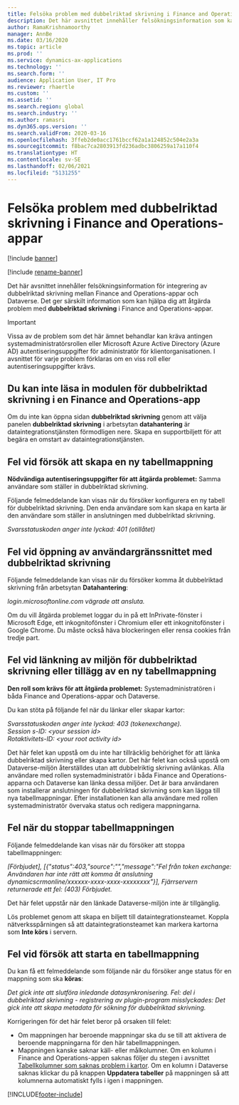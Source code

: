 ```yaml
---
title: Felsöka problem med dubbelriktad skrivning i Finance and Operations-appar
description: Det här avsnittet innehåller felsökningsinformation som kan hjälpa dig att åtgärda problem med dubbelriktad skrivning i Finance and Operations-appar.
author: RamaKrishnamoorthy
manager: AnnBe
ms.date: 03/16/2020
ms.topic: article
ms.prod: ''
ms.service: dynamics-ax-applications
ms.technology: ''
ms.search.form: ''
audience: Application User, IT Pro
ms.reviewer: rhaertle
ms.custom: ''
ms.assetid: ''
ms.search.region: global
ms.search.industry: ''
ms.author: ramasri
ms.dyn365.ops.version: ''
ms.search.validFrom: 2020-03-16
ms.openlocfilehash: 3ffeb2de0acc1761bccf62a1a124852c504e2a3a
ms.sourcegitcommit: f8bac7ca2803913fd236adbc3806259a17a110f4
ms.translationtype: HT
ms.contentlocale: sv-SE
ms.lasthandoff: 02/06/2021
ms.locfileid: "5131255"
---
```

# <a name="troubleshoot-dual-write-issues-in-finance-and-operations-apps"></a>Felsöka problem med dubbelriktad skrivning i Finance and Operations-appar

[!include [banner](../../includes/banner.md)]

[!include [rename-banner](~/includes/cc-data-platform-banner.md)]

Det här avsnittet innehåller felsökningsinformation för integrering av dubbelriktad skrivning mellan Finance and Operations-appar och Dataverse. Det ger särskilt information som kan hjälpa dig att åtgärda problem med **dubbelriktad skrivning** i Finance and Operations-appar.

> [!IMPORTANT]
> Vissa av de problem som det här ämnet behandlar kan kräva antingen systemadministratörsrollen eller Microsoft Azure Active Directory (Azure AD) autentiseringsuppgifter för administratör för klientorganisationen. I avsnittet för varje problem förklaras om en viss roll eller autentiseringsuppgifter krävs.

## <a name="you-cant-load-the-dual-write-module-in-a-finance-and-operations-app"></a>Du kan inte läsa in modulen för dubbelriktad skrivning i en Finance and Operations-app

Om du inte kan öppna sidan **dubbelriktad skrivning** genom att välja panelen **dubbelriktad skrivning** i arbetsytan **datahantering** är dataintegrationstjänsten förmodligen nere. Skapa en supportbiljett för att begära en omstart av dataintegrationstjänsten.

## <a name="error-when-you-try-to-create-a-new-table-map"></a>Fel vid försök att skapa en ny tabellmappning

**Nödvändiga autentiseringsuppgifter för att åtgärda problemet:** Samma användare som ställer in dubbelriktad skrivning.

Följande felmeddelande kan visas när du försöker konfigurera en ny tabell för dubbelriktad skrivning. Den enda användare som kan skapa en karta är den användare som ställer in anslutningen med dubbelriktad skrivning.

*Svarsstatuskoden anger inte lyckad: 401 (otillåtet)*


## <a name="error-when-you-open-the-dual-write-user-interface"></a>Fel vid öppning av användargränssnittet med dubbelriktad skrivning

Följande felmeddelande kan visas när du försöker komma åt dubbelriktad skrivning från arbetsytan **Datahantering**:

*login.microsoftonline.com vägrade att ansluta.*

Om du vill åtgärda problemet loggar du in på ett InPrivate-fönster i Microsoft Edge, ett inkognitofönster i Chromium eller ett inkognitofönster i Google Chrome. Du måste också häva blockeringen eller rensa cookies från tredje part.

## <a name="error-when-you-link-the-environment-for-dual-write-or-add-a-new-table-mapping"></a>Fel vid länkning av miljön för dubbelriktad skrivning eller tillägg av en ny tabellmappning

**Den roll som krävs för att åtgärda problemet:** Systemadministratören i båda Finance and Operations-appar och Dataverse.

Du kan stöta på följande fel när du länkar eller skapar kartor:

*Svarsstatuskoden anger inte lyckad: 403 (tokenexchange).<br> Session s-ID: \<your session id\><br> Rotaktivitets-ID: \<your root activity id\>*

Det här felet kan uppstå om du inte har tillräcklig behörighet för att länka dubbelriktad skrivning eller skapa kartor. Det här felet kan också uppstå om Dataverse-miljön återställdes utan att dubbelriktig skrivning avlänkas. Alla användare med rollen systemadministratör i båda Finance and Operations-apparna och Dataverse kan länka dessa miljöer. Det är bara användaren som installerar anslutningen för dubbelriktad skrivning som kan lägga till nya tabellmappningar. Efter installationen kan alla användare med rollen systemadministratör övervaka status och redigera mappningarna.

## <a name="error-when-you-stop-the-table-mapping"></a>Fel när du stoppar tabellmappningen

Följande felmeddelande kan visas när du försöker att stoppa tabellmappningen:

*\[Förbjudet\], \[{"status":403,"source":"","message":"Fel från token exchange: Användaren har inte rätt att komma åt anslutning dynamicscrmonline/xxxxxx-xxxx-xxxx-xxxxxxxx"}\], Fjärrservern returnerade ett fel: (403) Förbjudet.*

Det här felet uppstår när den länkade Dataverse-miljön inte är tillgänglig.

Lös problemet genom att skapa en biljett till dataintegrationsteamet. Koppla nätverksspårningen så att dataintegrationsteamet kan markera kartorna som **Inte körs** i servern.

## <a name="error-while-trying-to-start-a-table-mapping"></a>Fel vid försök att starta en tabellmappning

Du kan få ett felmeddelande som följande när du försöker ange status för en mappning som ska **köras**:

*Det gick inte att slutföra inledande datasynkronisering. Fel: del i dubbelriktad skrivning - registrering av plugin-program misslyckades: Det gick inte att skapa metadata för sökning för dubbelriktad skrivning.*

Korrigeringen för det här felet beror på orsaken till felet:

+ Om mappningen har beroende mappningar ska du se till att aktivera de beroende mappningarna för den här tabellmappningen.
+ Mappningen kanske saknar käll- eller målkolumner. Om en kolumn i Finance and Operations-appen saknas följer du stegen i avsnittet [Tabellkolumner som saknas problem i kartor](dual-write-troubleshooting-finops-upgrades.md#missing-table-columns-issue-on-maps). Om en kolumn i Dataverse saknas klickar du på knappen **Uppdatera tabeller** på mappningen så att kolumnerna automatiskt fylls i igen i mappningen.


[!INCLUDE[footer-include](../../../../includes/footer-banner.md)]